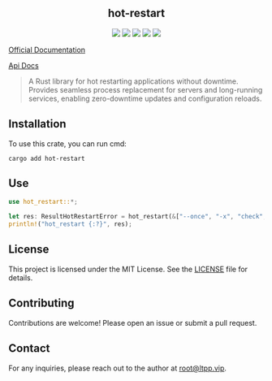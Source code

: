 <center>

## hot-restart

[![](https://img.shields.io/crates/v/hot-restart.svg)](https://crates.io/crates/hot-restart)
[![](https://img.shields.io/crates/d/hot-restart.svg)](https://img.shields.io/crates/d/hot-restart.svg)
[![](https://docs.rs/hot-restart/badge.svg)](https://docs.rs/hot-restart)
[![](https://github.com/eastspire/hot-restart/workflows/Rust/badge.svg)](https://github.com/eastspire/hot-restart/actions?query=workflow:Rust)
[![](https://img.shields.io/crates/l/hot-restart.svg)](./LICENSE)

</center>

[Official Documentation](https://docs.ltpp.vip/hot-restart/)

[Api Docs](https://docs.rs/hot-restart/latest/hot_restart/)

> A Rust library for hot restarting applications without downtime. Provides seamless process replacement for servers and long-running services, enabling zero-downtime updates and configuration reloads.

## Installation

To use this crate, you can run cmd:

```shell
cargo add hot-restart
```

## Use

```rust
use hot_restart::*;

let res: ResultHotRestartError = hot_restart(&["--once", "-x", "check", "-x", "build --release"]);
println!("hot_restart {:?}", res);
```

## License

This project is licensed under the MIT License. See the [LICENSE](LICENSE) file for details.

## Contributing

Contributions are welcome! Please open an issue or submit a pull request.

## Contact

For any inquiries, please reach out to the author at [root@ltpp.vip](mailto:root@ltpp.vip).
